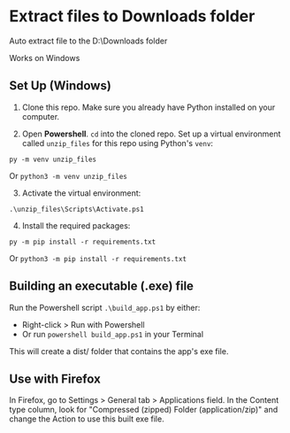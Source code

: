 # Extract files to Downloads folder

Auto extract file to the D:\Downloads folder 

Works on Windows


## Set Up (Windows)

1. Clone this repo. Make sure you already have Python installed on your computer.

2. Open **Powershell**. `cd` into the cloned repo. Set up a virtual environment called `unzip_files` for this repo using Python's `venv`: 

```
py -m venv unzip_files
```

Or `python3 -m venv unzip_files`

3. Activate the virtual environment:

```
.\unzip_files\Scripts\Activate.ps1
```

4. Install the required packages:

```
py -m pip install -r requirements.txt
```

Or `python3 -m pip install -r requirements.txt`


## Building an executable (.exe) file

Run the Powershell script `.\build_app.ps1` by either:

- Right-click > Run with Powershell
- Or run `powershell build_app.ps1` in your Terminal

This will create a dist/ folder that contains the app's exe file.


## Use with Firefox

In Firefox, go to Settings > General tab > Applications field. In the Content type column, look for "Compressed (zipped) Folder (application/zip)" and change the Action to use this built exe file.
